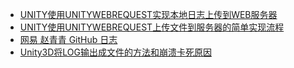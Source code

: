 * [UNITY使用UNITYWEBREQUEST实现本地日志上传到WEB服务器](https://www.freesion.com/article/66841077377/)
* [UNITY使用UNITYWEBREQUEST上传文件到服务器的简单实现流程](https://www.freesion.com/article/9510957005/)
* [网易 赵青青 GitHub 日志](https://github.com/zhaoqingqing/UGUIDemo/blob/f12db7af259c7dba04fc5f1fbb93adf9cf2c2df3/Assets/Plugins/LogFileRecorder.cs)
* [Unity3D将LOG输出成文件的方法和崩溃卡死原因](https://blog.csdn.net/qq_19929447/article/details/38942343)